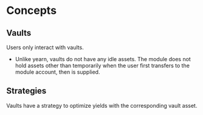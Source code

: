 # Concepts

## Vaults

Users only interact with vaults.

* Unlike yearn, vaults do not have any idle assets. The module does not hold
  assets other than temporarily when the user first transfers to the module
  account, then is supplied.

## Strategies

Vaults have a strategy to optimize yields with the corresponding vault asset.
